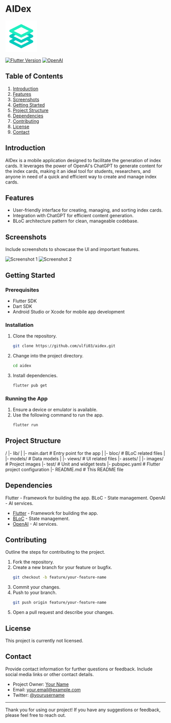 # AIDex

<img src="assets/icon/aidex-logo.svg" width="100" alt="Project Banner">

[![Flutter Version](https://img.shields.io/badge/flutter-3.19.3-blue.svg)](https://flutter.dev/)
[![OpenAI](https://img.shields.io/badge/OpenAI-ChatGPT-blue.svg)](https://openai.com/)

## Table of Contents

1. [Introduction](#introduction)
2. [Features](#features)
3. [Screenshots](#screenshots)
4. [Getting Started](#getting-started)
5. [Project Structure](#project-structure)
6. [Dependencies](#dependencies)
7. [Contributing](#contributing)
8. [License](#license)
9. [Contact](#contact)

## Introduction

AIDex is a mobile application designed to facilitate the generation of index cards. It leverages the power of OpenAI's
ChatGPT to generate content for the index cards, making it an ideal tool for students, researchers, and anyone in need
of a quick and efficient way to create and manage index cards.

## Features

- User-friendly interface for creating, managing, and sorting index cards.
- Integration with ChatGPT for efficient content generation.
- BLoC architecture pattern for clean, manageable codebase.

## Screenshots

Include screenshots to showcase the UI and important features.

![Screenshot 1](path/to/screenshot1.png)
![Screenshot 2](path/to/screenshot2.png)

## Getting Started

### Prerequisites

- Flutter SDK
- Dart SDK
- Android Studio or Xcode for mobile app development

### Installation

1. Clone the repository.
   ```bash
   git clone https://github.com/ulfi03/aidex.git

2. Change into the project directory.
   ```bash
   cd aidex
   ```
3. Install dependencies.
   ```bash
   flutter pub get

### Running the App

1. Ensure a device or emulator is available.
2. Use the following command to run the app.
   ```bash
   flutter run
   ```

## Project Structure

/
|- lib/
| |- main.dart # Entry point for the app
| |- bloc/ # BLoC related files
| |- models/ # Data models
| |- views/ # UI related files
|- assets/
| |- images/ # Project images
|- test/ # Unit and widget tests
|- pubspec.yaml # Flutter project configuration
|- README.md # This README file

## Dependencies

Flutter - Framework for building the app.
BLoC - State management.
OpenAI - AI services.

- [Flutter](https://flutter.dev/) - Framework for building the app.
- [BLoC](https://bloclibrary.dev/#/) - State management.
- [OpenAI](https://openai.com/) - AI services.

## Contributing

Outline the steps for contributing to the project.

1. Fork the repository.
2. Create a new branch for your feature or bugfix.
   ```bash
   git checkout -b feature/your-feature-name
   ```
3. Commit your changes.
4. Push to your branch.
   ```bash
   git push origin feature/your-feature-name
   ```
5. Open a pull request and describe your changes.

## License

This project is currently not licensed.

## Contact

Provide contact information for further questions or feedback. Include social media links or other contact details.

- Project Owner: [Your Name](https://github.com/yourusername)
- Email: your.email@example.com
- Twitter: [@yourusername](https://twitter.com/yourusername)

---

Thank you for using our project! If you have any suggestions or feedback, please feel free to reach out.
